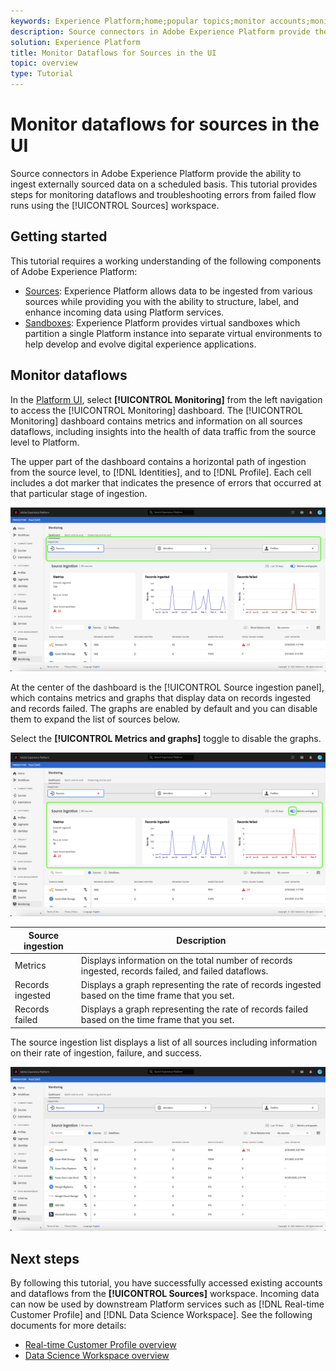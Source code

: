 ```yaml
---
keywords: Experience Platform;home;popular topics;monitor accounts;monitor dataflows;dataflows;sources
description: Source connectors in Adobe Experience Platform provide the ability to ingest externally sourced data on a scheduled basis. This tutorial provides steps for viewing existing dataflows from the Sources workspace.
solution: Experience Platform
title: Monitor Dataflows for Sources in the UI
topic: overview
type: Tutorial
---
```


# Monitor dataflows for sources in the UI

Source connectors in Adobe Experience Platform provide the ability to ingest externally sourced data on a scheduled basis. This tutorial provides steps for monitoring dataflows and troubleshooting errors from failed flow runs using the [!UICONTROL Sources] workspace.

## Getting started

This tutorial requires a working understanding of the following components of Adobe Experience Platform:

- [Sources](../../sources/home.md): Experience Platform allows data to be ingested from various sources while providing you with the ability to structure, label, and enhance incoming data using Platform services.
- [Sandboxes](../../sandboxes/home.md): Experience Platform provides virtual sandboxes which partition a single Platform instance into separate virtual environments to help develop and evolve digital experience applications.

## Monitor dataflows

In the [Platform UI](https://platform.adobe.com), select **[!UICONTROL Monitoring]** from the left navigation to access the [!UICONTROL Monitoring] dashboard. The [!UICONTROL Monitoring] dashboard contains metrics and information on all sources dataflows, including insights into the health of data traffic from the source level to Platform.

The upper part of the dashboard contains a horizontal path of ingestion from the source level, to [!DNL Identities], and to [!DNL Profile]. Each cell includes a dot marker that indicates the presence of errors that occurred at that particular stage of ingestion.

![ingestion-flow](../assets/ui/monitor-sources/ingestion-flow.png)

At the center of the dashboard is the [!UICONTROL Source ingestion panel], which contains metrics and graphs that display data on records ingested and records failed. The graphs are enabled by default and you can disable them to expand the list of sources below.

Select the **[!UICONTROL Metrics and graphs]** toggle to disable the graphs.

![monitoring-dashboard](../assets/ui/monitor-sources/monitoring-dashboard.png)

| Source ingestion | Description |
| ---------------- | ----------- |
| Metrics | Displays information on the total number of records ingested, records failed, and failed dataflows. |
| Records ingested | Displays a graph representing the rate of records ingested based on the time frame that you set. |
| Records failed | Displays a graph representing the rate of records failed based on the time frame that you set. |

The source ingestion list displays a list of all sources including information on their rate of ingestion, failure, and success.

![source-ingestion](../assets/ui/monitor-sources/source-ingestion.png)



## Next steps

By following this tutorial, you have successfully accessed existing accounts and dataflows from the **[!UICONTROL Sources]** workspace. Incoming data can now be used by downstream Platform services such as [!DNL Real-time Customer Profile] and [!DNL Data Science Workspace]. See the following documents for more details:

- [Real-time Customer Profile overview](../../profile/home.md)
- [Data Science Workspace overview](../../data-science-workspace/home.md)
